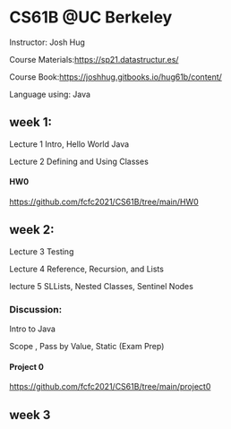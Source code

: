 # CS61B @UC Berkeley

Instructor: Josh Hug

Course Materials:https://sp21.datastructur.es/

Course Book:https://joshhug.gitbooks.io/hug61b/content/

Language using: Java


## week 1:

Lecture 1
Intro, Hello World Java 

Lecture 2
Defining and Using Classes 

#### HW0 
https://github.com/fcfc2021/CS61B/tree/main/HW0


## week 2:

Lecture 3
Testing

Lecture 4
Reference, Recursion, and Lists

lecture 5 
SLLists, Nested Classes, Sentinel Nodes

### Discussion:
Intro to Java

Scope , Pass by Value, Static (Exam Prep)

#### Project 0
https://github.com/fcfc2021/CS61B/tree/main/project0

## week 3

